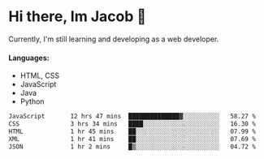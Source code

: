 # Hi there, Im Jacob 👋
Currently, I'm still learning and developing as a web developer.

#### Languages:
- HTML, CSS
- JavaScript
- Java
- Python

<!--START_SECTION:waka-->

```txt
JavaScript       12 hrs 47 mins  ██████████████▓░░░░░░░░░░   58.27 %
CSS              3 hrs 34 mins   ████░░░░░░░░░░░░░░░░░░░░░   16.30 %
HTML             1 hr 45 mins    ██░░░░░░░░░░░░░░░░░░░░░░░   07.99 %
XML              1 hr 41 mins    ██░░░░░░░░░░░░░░░░░░░░░░░   07.69 %
JSON             1 hr 2 mins     █▒░░░░░░░░░░░░░░░░░░░░░░░   04.72 %
```

<!--END_SECTION:waka-->

